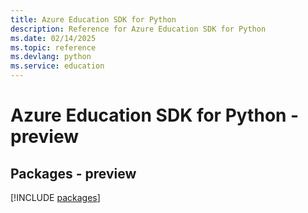 ```yaml
---
title: Azure Education SDK for Python
description: Reference for Azure Education SDK for Python
ms.date: 02/14/2025
ms.topic: reference
ms.devlang: python
ms.service: education
---
```

# Azure Education SDK for Python - preview
## Packages - preview
[!INCLUDE [packages](education-index.md)]